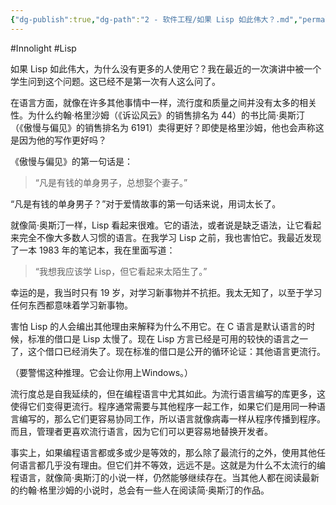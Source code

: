 ```yaml
---
{"dg-publish":true,"dg-path":"2 - 软件工程/如果 Lisp 如此伟大？.md","permalink":"/2 - 软件工程/如果 Lisp 如此伟大？/","created":"2025-03-05T10:42:56.715+08:00","updated":"2025-03-05T10:46:09.036+08:00"}
---
```


#Innolight #Lisp

如果 Lisp 如此伟大，为什么没有更多的人使用它？我在最近的一次演讲中被一个学生问到这个问题。这已经不是第一次有人这么问了。

在语言方面，就像在许多其他事情中一样，流行度和质量之间并没有太多的相关性。为什么约翰·格里沙姆（《诉讼风云》的销售排名为 44）的书比简·奥斯汀（《傲慢与偏见》的销售排名为 6191）卖得更好？即使是格里沙姆，他也会声称这是因为他的写作更好吗？

《傲慢与偏见》的第一句话是：

> “凡是有钱的单身男子，总想娶个妻子。”

“凡是有钱的单身男子？”对于爱情故事的第一句话来说，用词太长了。

就像简·奥斯汀一样，Lisp 看起来很难。它的语法，或者说是缺乏语法，让它看起来完全不像大多数人习惯的语言。在我学习 Lisp 之前，我也害怕它。我最近发现了一本 1983 年的笔记本，我在里面写道：

> “我想我应该学 Lisp，但它看起来太陌生了。”

幸运的是，我当时只有 19 岁，对学习新事物并不抗拒。我太无知了，以至于学习任何东西都意味着学习新事物。

害怕 Lisp 的人会编出其他理由来解释为什么不用它。在 C 语言是默认语言的时候，标准的借口是 Lisp 太慢了。现在 Lisp 方言已经是可用的较快的语言之一了，这个借口已经消失了。现在标准的借口是公开的循环论证：其他语言更流行。

（要警惕这种推理。它会让你用上Windows。）

流行度总是自我延续的，但在编程语言中尤其如此。为流行语言编写的库更多，这使得它们变得更流行。程序通常需要与其他程序一起工作，如果它们是用同一种语言编写的，那么它们更容易协同工作，所以语言就像病毒一样从程序传播到程序。而且，管理者更喜欢流行语言，因为它们可以更容易地替换开发者。

事实上，如果编程语言都或多或少是等效的，那么除了最流行的之外，使用其他任何语言都几乎没有理由。但它们并不等效，远远不是。这就是为什么不太流行的编程语言，就像简·奥斯汀的小说一样，仍然能够继续存在。当其他人都在阅读最新的约翰·格里沙姆的小说时，总会有一些人在阅读简·奥斯汀的作品。